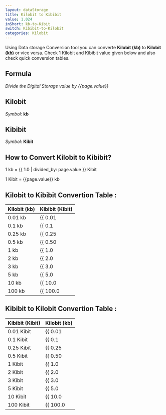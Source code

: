 ```yaml
---
layout: dataStorage
title: Kilobit to Kibibit
value: 1.024
inShort: kb-to-Kibit
switch: Kibibit-to-Kilobit
categories: Kilobit
---
```


Using Data storage Conversion tool you can converte **Kilobit (kb)** to **Kilobit (kb)** or vice versa. Check 1 Kilobit and Kibibit value given below and also check quick conversion tables.

## Formula
*Divide the Digital Storage value by {{page.value}}*

## Kilobit
*Symbol:* **kb**

## Kibibit
*Symbol:* **Kibit**

## How to Convert Kilobit to Kibibit?

1 kb = {{ 1.0 | divided_by: page.value }} Kibit

1 Kibit = {{page.value}} kb


## Kilobit to Kibibit Convertion Table :

| Kilobit (kb) | Kibibit (Kibit) |
| ---- | ---- |
| 0.01 kb | {{ 0.01 | divided_by: page.value }} Kibit |
| 0.1 kb | {{ 0.1 | divided_by: page.value }} Kibit |
| 0.25 kb | {{ 0.25 | divided_by: page.value }} Kibit |
| 0.5 kb | {{ 0.50 | divided_by: page.value }} Kibit |
| 1 kb | {{ 1.0 | divided_by: page.value }} Kibit |
| 2 kb | {{ 2.0 | divided_by: page.value }} Kibit |
| 3 kb | {{ 3.0 | divided_by: page.value }} Kibit |
| 5 kb | {{ 5.0 | divided_by: page.value }} Kibit |
| 10 kb | {{ 10.0 | divided_by: page.value }} Kibit |
| 100 kb | {{ 100.0 | divided_by: page.value }} Kibit |

## Kibibit to Kilobit Convertion Table :

| Kibibit (Kibit) | Kilobit (kb) |
| ---- | ---- |
| 0.01 Kibit | {{ 0.01 | times: page.value }} kb |
| 0.1 Kibit | {{ 0.1 | times: page.value }} kb |
| 0.25 Kibit | {{ 0.25 | times: page.value }} kb |
| 0.5 Kibit | {{ 0.50 | times: page.value }} kb |
| 1 Kibit | {{ 1.0 | times: page.value }} kb |
| 2 Kibit | {{ 2.0 | times: page.value }} kb |
| 3 Kibit | {{ 3.0 | times: page.value }} kb |
| 5 Kibit | {{ 5.0 | times: page.value }} kb |
| 10 Kibit | {{ 10.0 | times: page.value }} kb |
| 100 Kibit | {{ 100.0 | times: page.value }} kb |


<script>
document.getElementById('selectInput')[2].selected = true
document.getElementById('selectOutput')[3].selected = true
</script>
